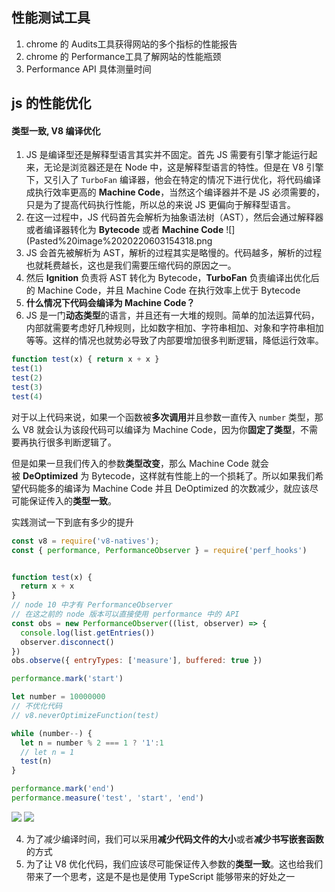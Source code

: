 ## 性能测试工具
1. chrome 的  Audits工具获得网站的多个指标的性能报告
2. chrome 的 Performance工具了解网站的性能瓶颈
3. Performance API 具体测量时间

## js 的性能优化
#### 类型一致, V8 编译优化
1. JS 是编译型还是解释型语言其实并不固定。首先 JS 需要有引擎才能运行起来，无论是浏览器还是在 Node 中，这是解释型语言的特性。但是在 V8 引擎下，又引入了 `TurboFan` 编译器，他会在特定的情况下进行优化，将代码编译成执行效率更高的 **Machine Code**，当然这个编译器并不是 JS 必须需要的，只是为了提高代码执行性能，所以总的来说 JS 更偏向于解释型语言。
2. 在这一过程中，JS 代码首先会解析为抽象语法树（AST），然后会通过解释器或者编译器转化为 **Bytecode** 或者 **Machine Code**
![](Pasted%20image%2020220603154318.png
3. JS 会首先被解析为 AST，解析的过程其实是略慢的。代码越多，解析的过程也就耗费越长，这也是我们需要压缩代码的原因之一。
4. 然后 **Ignition** 负责将 AST 转化为 Bytecode，**TurboFan** 负责编译出优化后的 Machine Code，并且 Machine Code 在执行效率上优于 Bytecode
5. **什么情况下代码会编译为 Machine Code？**
6. JS 是一门**动态类型**的语言，并且还有一大堆的规则。简单的加法运算代码，内部就需要考虑好几种规则，比如数字相加、字符串相加、对象和字符串相加等等。这样的情况也就势必导致了内部要增加很多判断逻辑，降低运行效率。
```js
function test(x) { return x + x } 
test(1) 
test(2) 
test(3) 
test(4)
```
对于以上代码来说，如果一个函数被**多次调用**并且参数一直传入 `number` 类型，那么 V8 就会认为该段代码可以编译为 Machine Code，因为你**固定了类型**，不需要再执行很多判断逻辑了。

但是如果一旦我们传入的参数**类型改变**，那么 Machine Code 就会被 **DeOptimized** 为 Bytecode，这样就有性能上的一个损耗了。所以如果我们希望代码能多的编译为 Machine Code 并且 DeOptimized 的次数减少，就应该尽可能保证传入的**类型一致**。

实践测试一下到底有多少的提升

```javascript
const v8 = require('v8-natives');
const { performance, PerformanceObserver } = require('perf_hooks')


function test(x) {
  return x + x
}
// node 10 中才有 PerformanceObserver
// 在这之前的 node 版本可以直接使用 performance 中的 API
const obs = new PerformanceObserver((list, observer) => {
  console.log(list.getEntries())
  observer.disconnect()
})
obs.observe({ entryTypes: ['measure'], buffered: true })

performance.mark('start')

let number = 10000000
// 不优化代码
// v8.neverOptimizeFunction(test)

while (number--) {
  let n = number % 2 === 1 ? '1':1
  // let n = 1
  test(n)
}

performance.mark('end')
performance.measure('test', 'start', 'end')
```
![](Pasted%20image%2020220603155340.png)
![](Pasted%20image%2020220603155414.png)

4. 为了减少编译时间，我们可以采用**减少代码文件的大小**或者**减少书写嵌套函数**的方式
5. 为了让 V8 优化代码，我们应该尽可能保证传入参数的**类型一致**。这也给我们带来了一个思考，这是不是也是使用 TypeScript 能够带来的好处之一
#### 